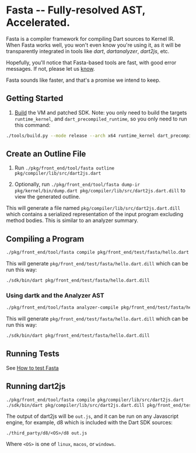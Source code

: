 <!--
Copyright (c) 2016, the Dart project authors.  Please see the AUTHORS file
for details. All rights reserved. Use of this source code is governed by a
BSD-style license that can be found in the LICENSE file.
-->

# Fasta -- Fully-resolved AST, Accelerated.

Fasta is a compiler framework for compiling Dart sources to Kernel IR. When Fasta works well, you won't even know you're using it, as it will be transparently integrated in tools like _dart_, _dartanalyzer_, _dart2js_, etc.

Hopefully, you'll notice that Fasta-based tools are fast, with good error messages. If not, please let us [know](https://github.com/dart-lang/sdk/issues/new).

Fasta sounds like faster, and that's a promise we intend to keep.

## Getting Started

1. [Build](https://github.com/dart-lang/sdk/wiki/Building#building) the VM and patched SDK. Note: you only need to build the targets `runtime_kernel`, and `dart_precompiled_runtime`, so you only need to run this command:

```bash
./tools/build.py --mode release --arch x64 runtime_kernel dart_precompiled_runtime
```

## Create an Outline File

1. Run `./pkg/front_end/tool/fasta outline pkg/compiler/lib/src/dart2js.dart`

2. Optionally, run `./pkg/front_end/tool/fasta dump-ir pkg/kernel/bin/dump.dart pkg/compiler/lib/src/dart2js.dart.dill` to view the generated outline.

This will generate a file named `pkg/compiler/lib/src/dart2js.dart.dill` which contains a serialized representation of the input program excluding method bodies. This is similar to an analyzer summary.

## Compiling a Program

```bash
./pkg/front_end/tool/fasta compile pkg/front_end/test/fasta/hello.dart
```

This will generate `pkg/front_end/test/fasta/hello.dart.dill` which can be run this way:

```bash
./sdk/bin/dart pkg/front_end/test/fasta/hello.dart.dill
```

### Using dartk and the Analyzer AST

```bash
./pkg/front_end/tool/fasta analyzer-compile pkg/front_end/test/fasta/hello.dart
```

This will generate `pkg/front_end/test/fasta/hello.dart.dill` which can be run this way:

```bash
./sdk/bin/dart pkg/front_end/test/fasta/hello.dart.dill
```

## Running Tests

See [How to test Fasta](TESTING.md)

## Running dart2js

```bash
./pkg/front_end/tool/fasta compile pkg/compiler/lib/src/dart2js.dart
./sdk/bin/dart pkg/compiler/lib/src/dart2js.dart.dill pkg/front_end/test/fasta/hello.dart
```

The output of dart2js will be `out.js`, and it can be run on any Javascript engine, for example, d8 which is included with the Dart SDK sources:

```
./third_party/d8/<OS>/d8 out.js
```

Where `<OS>` is one of `linux`, `macos`, or `windows`.
